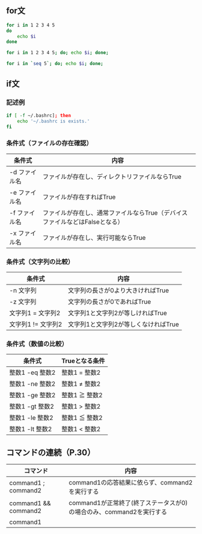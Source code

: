 ## for文

``` sh
for i in 1 2 3 4 5
do
    echo $i 
done
```

``` sh
for i in 1 2 3 4 5; do; echo $i; done;
```

``` sh
for i in `seq 5`; do; echo $i; done;
```

## if文

### 記述例
``` sh
if [ -f ~/.bashrc]; then
    echo '~/.bashrc is exists.'
fi
```

### 条件式（ファイルの存在確認）

|条件式|内容|
|-|-|
|-d ファイル名|ファイルが存在し、ディレクトリファイルならTrue|
|-e ファイル名|ファイルが存在すればTrue|
|-f ファイル名|ファイルが存在し、通常ファイルならTrue（デバイスファイルなどはFalseとなる）|
|-x ファイル名|ファイルが存在し、実行可能ならTrue|

### 条件式（文字列の比較）

|条件式|内容|
|-|-|
|-n 文字列|文字列の長さが0より大きければTrue|
|-z 文字列|文字列の長さが0であればTrue|
|文字列1 = 文字列2|文字列1と文字列2が等しければTrue|
|文字列1 != 文字列2|文字列1と文字列2が等しくなければTrue|

### 条件式（数値の比較）

|条件式|Trueとなる条件|
|-|-|
|整数1 -eq 整数2|整数1 = 整数2|
|整数1 -ne 整数2|整数1 ≠ 整数2|
|整数1 -ge 整数2|整数1 ≧ 整数2|
|整数1 -gt 整数2|整数1 > 整数2|
|整数1 -le 整数2|整数1 ≦ 整数2|
|整数1 -lt 整数2|整数1 < 整数2|

## コマンドの連続（P.30）

|コマンド|内容|
|-|-|
|command1 ; command2|command1の応答結果に依らず、command2を実行する|
|command1 && command2|command1が正常終了(終了ステータスが0)の場合のみ、command2を実行する|
|command1 || command2|command1が正常終了でない(終了ステータスが0以外)場合のみ、command2を実行する|
